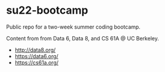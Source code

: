 # su22-bootcamp

Public repo for a two-week summer coding bootcamp.

Content from from Data 6, Data 8, and CS 61A @ UC Berkeley.

* http://data8.org/
* https://data6.org/
* https://cs61a.org/
